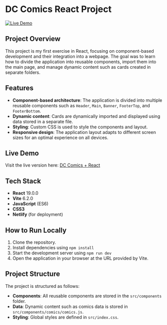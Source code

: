 # DC Comics React Project

[![Live Demo](https://img.shields.io/badge/live-demo-green)](https://react-dc-comics.netlify.app/)

## Project Overview

This project is my first exercise in React, focusing on component-based development and their integration into a webpage. The goal was to learn how to divide the application into reusable components, import them into the main page, and manage dynamic content such as cards created in separate folders.

## Features
- **Component-based architecture**: The application is divided into multiple reusable components such as `Header`, `Main`, `Banner`, `FooterTop`, and `FooterBottom`.
- **Dynamic content**: Cards are dynamically imported and displayed using data stored in a separate file.
- **Styling**: Custom CSS is used to style the components and layout.
- **Responsive design**: The application layout adapts to different screen sizes for an optimal experience on all devices.

## Live Demo
Visit the live version here: 
[DC Comics + React](https://react-dc-comics.netlify.app/)

## Tech Stack
- **React** 19.0.0 
- **Vite** 6.2.0 
- **JavaScript** (ES6)
- **CSS3**
- **Netlify** (for deployment)

## How to Run Locally
1. Clone the repository.
2. Install dependencies using `npm install`
3. Start the development server using `npm run dev`
4. Open the application in your browser at the URL provided by Vite.

## Project Structure
The project is structured as follows:
- **Components**: All reusable components are stored in the `src/components` folder.
- **Data**: Dynamic content such as comics data is stored in `src/components/comics/comics.js`.
- **Styling**: Global styles are defined in `src/index.css`.


